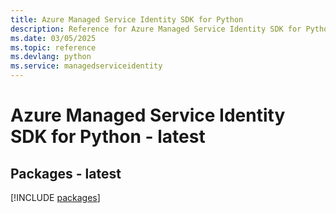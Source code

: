 ```yaml
---
title: Azure Managed Service Identity SDK for Python
description: Reference for Azure Managed Service Identity SDK for Python
ms.date: 03/05/2025
ms.topic: reference
ms.devlang: python
ms.service: managedserviceidentity
---
```

# Azure Managed Service Identity SDK for Python - latest
## Packages - latest
[!INCLUDE [packages](managed-service-identity-index.md)]